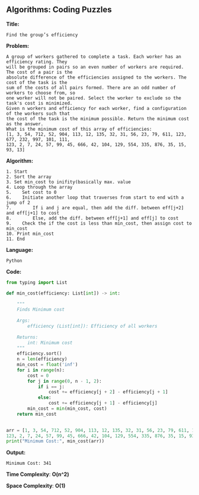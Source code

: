 ## Algorithms: Coding Puzzles
**Title:**      

    Find the group’s efficiency

**Problem:**      

    A group of workers gathered to complete a task. Each worker has an efficiency rating. They
    will be grouped in pairs so an even number of workers are required. The cost of a pair is the
    absolute difference of the efficiencies assigned to the workers. The cost of the task is the
    sum of the costs of all pairs formed. There are an odd number of workers to choose from, so
    one worker will not be paired. Select the worker to exclude so the task's cost is minimized.
    Given n workers and efficiency for each worker, find a configuration of the workers such that
    the cost of the task is the minimum possible. Return the minimum cost as the answer.
    What is the minimum cost of this array of efficiencies:
    [1, 3, 54, 712, 52, 904, 113, 12, 135, 32, 31, 56, 23, 79, 611, 123, 677, 232, 997, 101, 111,
    123, 2, 7, 24, 57, 99, 45, 666, 42, 104, 129, 554, 335, 876, 35, 15, 93, 13]

**Algorithm:**  
                        
    1. Start
    2. Sort the array
    3. Set min_cost to inifity(basically max. value
    4. Loop through the array
    5.    Set cost to 0
    6.    Initiate another loop that traverses from start to end with a jump of 2
    7.        If i and j are equal, then add the diff. between eff[j+2] and eff[j+1] to cost
    8.        Else, add the diff. between eff[j+1] and eff[j] to cost
    9.    Check the if the cost is less than min_cost, then assign cost to min_cost
    10. Print min_cost
    11. End
           
**Language:**   
                
    Python

**Code:**     
```python
from typing import List

def min_cost(efficiency: List[int]) -> int:
    
    """
    Finds Minimum cost
    
    Args:
        efficiency (List[int]): Efficiency of all workers
        
    Returns:
        int: Minimum cost
    """
    efficiency.sort()
    n = len(efficiency)
    min_cost = float('inf')
    for i in range(n):
        cost = 0
        for j in range(0, n - 1, 2):
            if i == j:
                cost += efficiency[j + 2] - efficiency[j + 1]
            else:
                cost += efficiency[j + 1] - efficiency[j]
        min_cost = min(min_cost, cost)
    return min_cost
    

arr = [1, 3, 54, 712, 52, 904, 113, 12, 135, 32, 31, 56, 23, 79, 611, 123, 677, 232, 997, 101, 111,
123, 2, 7, 24, 57, 99, 45, 666, 42, 104, 129, 554, 335, 876, 35, 15, 93, 13]
print("Minimum Cost:", min_cost(arr))
 ```
 
 **Output:** 
 
    Minimum Cost: 341
    
**Time Complexity**: **O(n^2)**

**Space Complexity**: **O(1)**
